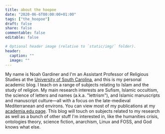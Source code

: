 ```yaml
---
title: about the hoopoe
date: "2020-06-6T00:00:00+01:00"
tags: ["the_hoopoe"]
draft: false
share: false
commentable: false
editable: false

# Optional header image (relative to `static/img/` folder).
header:
  caption: ""
  image: ""
---
```


My name is Noah Gardiner and I'm an Assistant Professor of Religious Studies at the [University of South Carolina](https://www.sc.edu/study/colleges_schools/artsandsciences/religious_studies/index.php), and this is my personal academic blog. I teach on a range of subjects relating to Islam and the study of religion. My main research interests are Sufism, Islamic occultism, the science of letters and names (a.k.a. "lettrism"), and Islamic manuscripts and manuscript culture—all with a focus on the late-medieval Mediterranean and environs. You can view most of my publications at my [academia.edu page](https://sc.academia.edu/NoahGardiner). This blog will touch on subjects related to my research as well as a bunch of other stuff I'm interested in, like the humanities crisis, ontologies theory, science fiction, anarchism, Linux and FOSS, and God knows what else.
